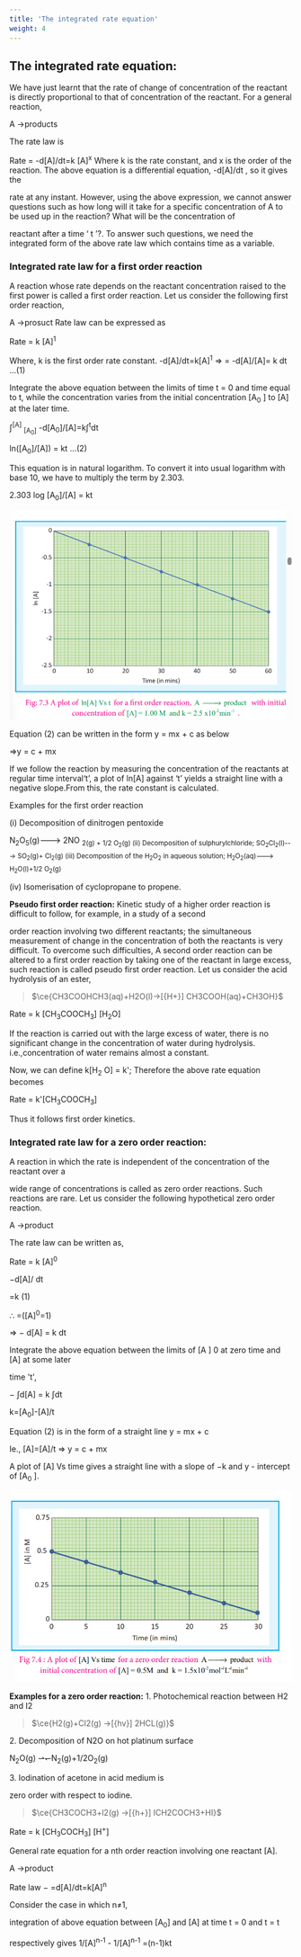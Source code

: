 ```yaml
---
title: 'The integrated rate equation'
weight: 4
---
```


## The integrated rate equation:
 We have just learnt that the rate of change of concentration of the reactant is directly proportional to that of concentration of the reactant. For a general reaction,

A →products

The rate law is

Rate = -d\[A\]/dt=k \[A\]<sup>x</sup>
Where k is the rate constant, and x is the order of the reaction. The above equation is a differential equation, -d\[A\]/dt , so it gives the

rate at any instant. However, using the above expression, we cannot answer questions such as how long will it take for a specific concentration of A to be used up in the reaction? What will be the concentration of

reactant after a time ‘ t ’?. To answer such questions, we need the integrated form of the above rate law which contains time as a variable.

### Integrated rate law for a first order reaction


A reaction whose rate depends on the reactant concentration raised to the first power is called a first order reaction. Let us consider the following first order reaction,

A →prosuct
 Rate law can be expressed as

Rate = k \[A\]<sup>1</sup>

Where, k is the first order rate constant. -d\[A\]/dt=k\[A\]<sup>1</sup>
⇒ = -d\[A\]/\[A\]= k dt  ...(1)

Integrate the above equation between the limits of time t = 0 and time equal to t, while the concentration varies from the initial concentration \[A<sub>0</sub> \] to \[A\] at the later time. 

 ∫<sup>\[A\]</sup> <sub>\[A<sub>0</sub>\]</sub> -d\[A<sub>0</sub>\]/\[A\]=k∫<sup>t</sup>dt 


ln(\[A<sub>0</sub>\]/\[A\]) = kt
...(2)

This equation is in natural logarithm. To convert it into usual logarithm with base 10, we have to multiply the term by 2.303.

2.303 log \[A<sub>0</sub>\]/\[A\] = kt

![graph1](graph1.png)

Equation (2) can be written in the form y = mx + c as below

⇒y = c + mx

If we follow the reaction by measuring the concentration of the reactants at regular time interval‘t’, a plot of ln\[A\] against ‘t’ yields a straight line with a negative slope.From this, the rate constant is calculated.

Examples for the first order reaction

(i) Decomposition of dinitrogen pentoxide

N<sub>2</sub>O<sub>5</sub>(g)---> 2NO <sub>2(g) + 1/2 O<sub>2</sub>(g)
(ii) Decomposition of sulphurylchloride; SO<sub>2</sub>Cl<sub>2</sub>(l)---> SO<sub>2</sub>(g)+ Cl<sub>2</sub>(g)
(iii) Decomposition of the H<sub>2</sub>O<sub>2</sub> in aqueous solution; H<sub>2</sub>O<sub>2</sub>(aq)---> H<sub>2</sub>O(l)+1/2 O<sub>2</sub>(g)

(iv) Isomerisation of cyclopropane to propene.



**Pseudo first order reaction:** Kinetic study of a higher order reaction is difficult to follow, for example, in a study of a second

order reaction involving two different reactants; the simultaneous measurement of change in the concentration of both the reactants is very difficult. To overcome such difficulties, A second order reaction can be altered to a first order reaction by taking one of the reactant in large excess, such reaction is called pseudo first order reaction. Let us consider the acid hydrolysis of an ester,

  >$\ce{CH3COOHCH3(aq)+H2O(l)->[{H+}] CH3COOH(aq)+CH3OH}$

Rate = k \[CH<sub>3</sub>COOCH<sub>3</sub>\] \[H<sub>2</sub>O\]

If the reaction is carried out with the large excess of water, there is no significant change in the concentration of water during hydrolysis. i.e.,concentration of water remains almost a constant.

Now, we can define k\[H<sub>2</sub> O\] = k'; Therefore the above rate equation becomes

Rate = k'\[CH<sub>3</sub>COOCH<sub>3</sub>\]

Thus it follows first order kinetics.

### Integrated rate law for a zero order reaction:
 A reaction in which the rate is independent of the concentration of the reactant over a

wide range of concentrations is called as zero order reactions. Such reactions are rare. Let us consider the following hypothetical zero order reaction.

A →product

The rate law can be written as,

Rate = k \[A\]<sup>0</sup>

−d[A]/
dt

=k (1)

∴ =(\[A\]<sup>0</sup>=1)

⇒ − d\[A\] = k dt

Integrate the above equation between the limits of \[A \] 0 at zero time and \[A\] at some later

time 't',

− ∫d\[A\] = k ∫dt 

k=\[A<sub>0</sub>\]-\[A\]/t

Equation (2) is in the form of a straight line y = mx + c

Ie., \[A\]=\[A\]/t
⇒ y = c + mx

A plot of \[A\] Vs time gives a straight line with a slope of −k and y - intercept of \[A<sub>0</sub> \].


![graph](graph.png)

**Examples for a zero order reaction:** 1\. Photochemical reaction between H2 and I2

 >$\ce{H2(g)+Cl2(g) ->[{hv}] 2HCL(g)}$


2\. Decomposition of N2O on hot platinum surface

N<sub>2</sub>O(g) ⇀↽N<sub>2</sub>(g)+1/2O<sub>2</sub>(g)

3\. Iodination of acetone in acid medium is

zero order with respect to iodine.
>$\ce{CH3COCH3+l2(g) ->[{h+}] ICH2COCH3+HI}$

Rate = k \[CH<sub>3</sub>COCH<sub>3</sub>\] \[H<sup>+</sup>\] 

General rate equation for a nth order reaction involving one reactant \[A\].

A →product

Rate law − =d\[A\]/dt=k\[A\]<sup>n</sup>

Consider the case in which n≠1,

integration of above equation between \[A<sub>0</sub>\] and \[A\] at time t = 0 and t = t

respectively gives 1/\[A\]<sup>n-1</sup> - 1/\[A\]<sup>n-1</sup> =(n-1)kt

